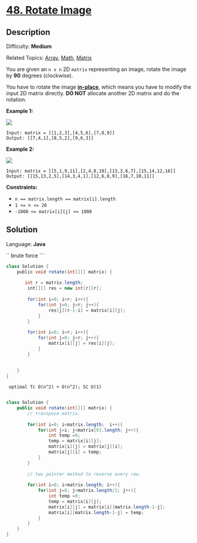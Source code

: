 # [48\. Rotate Image](https://leetcode.com/problems/rotate-image/)

## Description

Difficulty: **Medium**  

Related Topics: [Array](https://leetcode.com/tag/array/), [Math](https://leetcode.com/tag/math/), [Matrix](https://leetcode.com/tag/matrix/)


You are given an `n x n` 2D `matrix` representing an image, rotate the image by **90** degrees (clockwise).

You have to rotate the image [**in-place**](https://en.wikipedia.org/wiki/In-place_algorithm), which means you have to modify the input 2D matrix directly. **DO NOT** allocate another 2D matrix and do the rotation.

**Example 1:**

![](https://assets.leetcode.com/uploads/2020/08/28/mat1.jpg)

```
Input: matrix = [[1,2,3],[4,5,6],[7,8,9]]
Output: [[7,4,1],[8,5,2],[9,6,3]]
```

**Example 2:**

![](https://assets.leetcode.com/uploads/2020/08/28/mat2.jpg)

```
Input: matrix = [[5,1,9,11],[2,4,8,10],[13,3,6,7],[15,14,12,16]]
Output: [[15,13,2,5],[14,3,4,1],[12,6,8,9],[16,7,10,11]]
```

**Constraints:**

*   `n == matrix.length == matrix[i].length`
*   `1 <= n <= 20`
*   `-1000 <= matrix[i][j] <= 1000`


## Solution

Language: **Java**


`` brute force ```

```java
class Solution {
    public void rotate(int[][] matrix) {
        
       int r = matrix.length;
        int[][] res = new int[r][r];
        
        for(int i=0; i<r; i++){
            for(int j=0; j<r; j++){
                res[j][r-1-i] = matrix[i][j];
            }
        }
        
        for(int i=0; i<r; i++){
            for(int j=0; j<r; j++){
                matrix[i][j] = res[i][j];
            }
        }
       
    
    }
}
```

`` optimal Tc O(n^2) + O(n^2); SC O(1)``

```java

class Solution {
    public void rotate(int[][] matrix) {
        // transpose matrix.
        
        for(int i=0; i<matrix.length;  i++){
            for(int j=i; j<matrix[0].length; j++){
                int temp =0;
                temp = matrix[i][j];
                matrix[i][j] = matrix[j][i];
                matrix[j][i] = temp;
            }
        }
        
        // two pointer method to reverse every row.
        
        for(int i=0; i<matrix.length; i++){
            for(int j=0; j<matrix.length/2; j++){
                int temp =0;
                temp = matrix[i][j];
                matrix[i][j] = matrix[i][matrix.length-1-j];
                matrix[i][matrix.length-1-j] = temp;
            }
        }
    }
}

```